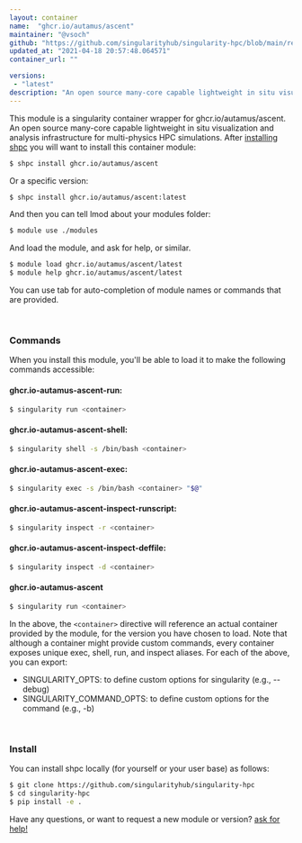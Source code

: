 ```yaml
---
layout: container
name:  "ghcr.io/autamus/ascent"
maintainer: "@vsoch"
github: "https://github.com/singularityhub/singularity-hpc/blob/main/registry/ghcr.io/autamus/ascent/container.yaml"
updated_at: "2021-04-18 20:57:48.064571"
container_url: ""

versions:
 - "latest"
description: "An open source many-core capable lightweight in situ visualization and analysis infrastructure for multi-physics HPC simulations."
---
```


This module is a singularity container wrapper for ghcr.io/autamus/ascent.
An open source many-core capable lightweight in situ visualization and analysis infrastructure for multi-physics HPC simulations.
After [installing shpc](#install) you will want to install this container module:

```bash
$ shpc install ghcr.io/autamus/ascent
```

Or a specific version:

```bash
$ shpc install ghcr.io/autamus/ascent:latest
```

And then you can tell lmod about your modules folder:

```bash
$ module use ./modules
```

And load the module, and ask for help, or similar.

```bash
$ module load ghcr.io/autamus/ascent/latest
$ module help ghcr.io/autamus/ascent/latest
```

You can use tab for auto-completion of module names or commands that are provided.

<br>

### Commands

When you install this module, you'll be able to load it to make the following commands accessible:

#### ghcr.io-autamus-ascent-run:

```bash
$ singularity run <container>
```

#### ghcr.io-autamus-ascent-shell:

```bash
$ singularity shell -s /bin/bash <container>
```

#### ghcr.io-autamus-ascent-exec:

```bash
$ singularity exec -s /bin/bash <container> "$@"
```

#### ghcr.io-autamus-ascent-inspect-runscript:

```bash
$ singularity inspect -r <container>
```

#### ghcr.io-autamus-ascent-inspect-deffile:

```bash
$ singularity inspect -d <container>
```



#### ghcr.io-autamus-ascent

```bash
$ singularity run <container>
```


In the above, the `<container>` directive will reference an actual container provided
by the module, for the version you have chosen to load. Note that although a container
might provide custom commands, every container exposes unique exec, shell, run, and
inspect aliases. For each of the above, you can export:

 - SINGULARITY_OPTS: to define custom options for singularity (e.g., --debug)
 - SINGULARITY_COMMAND_OPTS: to define custom options for the command (e.g., -b)

<br>
  
### Install

You can install shpc locally (for yourself or your user base) as follows:

```bash
$ git clone https://github.com/singularityhub/singularity-hpc
$ cd singularity-hpc
$ pip install -e .
```

Have any questions, or want to request a new module or version? [ask for help!](https://github.com/singularityhub/singularity-hpc/issues)
